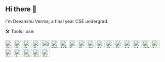 ## Hi there 👋
  I'm Devanshu Verma, a final year CSE undergrad.
<!--
**Devanshu1083/Devanshu1083** is a ✨ _special_ ✨ repository because its `README.md` (this file) appears on your GitHub profile.

Here are some ideas to get you started:

- 🔭 I’m currently working on ...
- 🌱 I’m currently learning ...
- 👯 I’m looking to collaborate on ...
- 🤔 I’m looking for help with ...
- 💬 Ask me about ...
- 📫 How to reach me: ...
- 😄 Pronouns: ...
- ⚡ Fun fact: ...
-->
🛠️ Tools i use:

<p>
<img alt="C++" src="https://img.shields.io/badge/C%2B%2B-00599C?style=for-the-badge&logo=c%2B%2B&logoColor=white" height="25px"/>
    <img alt="C" src="https://img.shields.io/badge/C-00599C?style=for-the-badge&logo=c&logoColor=white" height="25px"/>
<img alt="Dart" src="https://img.shields.io/badge/Dart-0175C2?style=for-the-badge&logo=dart&logoColor=white" height="25px"/>
<img alt="Python" src="https://img.shields.io/badge/Python-14354C?style=for-the-badge&logo=python&logoColor=white" height="25px"/>
  <img alt="javascript" src="https://img.shields.io/badge/JavaScript-F7DF1E?style=for-the-badge&logo=javascript&logoColor=black" height="25px"/>
  <img alt="CSS3" src="https://img.shields.io/badge/CSS3-1572B6?style=for-the-badge&logo=css3&logoColor=white" height="25px"/>
  <img alt="HTML5" src="https://img.shields.io/badge/HTML5-E34F26?style=for-the-badge&logo=html5&logoColor=white" height="25px"/>
  <img alt="Express" src="https://img.shields.io/badge/Express.js-404D59?style=for-the-badge" height="25px"/>
  <img alt="React" src="https://img.shields.io/badge/React-20232A?style=for-the-badge&logo=react&logoColor=61DAFB" height="25px"/>
  <img alt="Chrome" src="https://img.shields.io/badge/Render-%46E3B7.svg?style=for-the-badge&logo=render&logoColor=white" height="25px"/>
    <img alt="Node" src="https://img.shields.io/badge/Node.js-43853D?style=for-the-badge&logo=node.js&logoColor=white" height="25px"/>
  <img alt="Flutter" src="https://img.shields.io/badge/Flutter-02569B?style=for-the-badge&logo=flutter&logoColor=white" height="25px"/>
  <img alt="Flask" src="https://img.shields.io/badge/Flask-000000?style=for-the-badge&logo=flask&logoColor=white" height="25px"/>
  <img alt="MySQL" src="https://img.shields.io/badge/MySQL-00000F?style=for-the-badge&logo=mysql&logoColor=white" height="25px"/>
  <img alt="MongoDB" src="https://img.shields.io/badge/MongoDB-4EA94B?style=for-the-badge&logo=mongodb&logoColor=white" height="25px"/>
  <img alt="SQLITE" src="https://img.shields.io/badge/SQLite-07405E?style=for-the-badge&logo=sqlite&logoColor=white" height="25px"/>
  <img alt="Netlify" src="https://img.shields.io/badge/Netlify-00C7B7?style=for-the-badge&logo=netlify&logoColor=white" height="25px"/>
  <img alt="Supabase" src="https://img.shields.io/badge/Supabase-181818?style=for-the-badge&logo=supabase&logoColor=white" height="25px"/>
  <img alt="AndroidStudio" src="https://img.shields.io/badge/Android_Studio-3DDC84?style=for-the-badge&logo=android-studio&logoColor=white" height="25px"/>
  <img alt="VSCode" src="https://img.shields.io/badge/Visual_Studio-5C2D91?style=for-the-badge&logo=visual%20studio&logoColor=white" height="25px"/>
  <img alt="Git" src="https://img.shields.io/badge/GIT-E44C30?style=for-the-badge&logo=git&logoColor=white" height="25px"/>
  <img alt="Chrome" src="https://img.shields.io/badge/Google_chrome-4285F4?style=for-the-badge&logo=Google-chrome&logoColor=white" height="25px"/>

</p>
